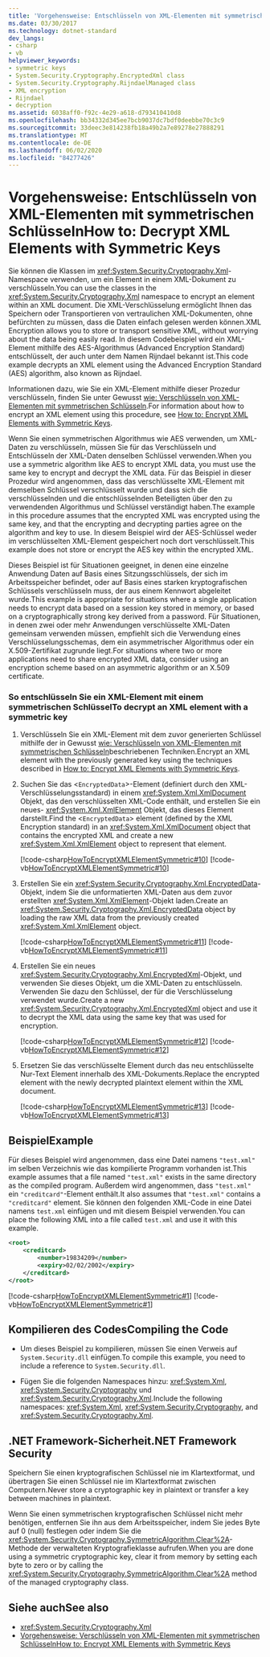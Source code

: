```yaml
---
title: 'Vorgehensweise: Entschlüsseln von XML-Elementen mit symmetrischen Schlüsseln'
ms.date: 03/30/2017
ms.technology: dotnet-standard
dev_langs:
- csharp
- vb
helpviewer_keywords:
- symmetric keys
- System.Security.Cryptography.EncryptedXml class
- System.Security.Cryptography.RijndaelManaged class
- XML encryption
- Rijndael
- decryption
ms.assetid: 6038aff0-f92c-4e29-a618-d793410410d8
ms.openlocfilehash: bb34332d345ee7bcb9037dc7bdf0deebbe70c3c9
ms.sourcegitcommit: 33deec3e814238fb18a49b2a7e89278e27888291
ms.translationtype: MT
ms.contentlocale: de-DE
ms.lasthandoff: 06/02/2020
ms.locfileid: "84277426"
---
```

# <a name="how-to-decrypt-xml-elements-with-symmetric-keys"></a><span data-ttu-id="8f774-102">Vorgehensweise: Entschlüsseln von XML-Elementen mit symmetrischen Schlüsseln</span><span class="sxs-lookup"><span data-stu-id="8f774-102">How to: Decrypt XML Elements with Symmetric Keys</span></span>
<span data-ttu-id="8f774-103">Sie können die Klassen im <xref:System.Security.Cryptography.Xml>-Namespace verwenden, um ein Element in einem XML-Dokument zu verschlüsseln.</span><span class="sxs-lookup"><span data-stu-id="8f774-103">You can use the classes in the <xref:System.Security.Cryptography.Xml> namespace to encrypt an element within an XML document.</span></span>  <span data-ttu-id="8f774-104">Die XML-Verschlüsselung ermöglicht Ihnen das Speichern oder Transportieren von vertraulichen XML-Dokumenten, ohne befürchten zu müssen, dass die Daten einfach gelesen werden können.</span><span class="sxs-lookup"><span data-stu-id="8f774-104">XML Encryption allows you to store or transport sensitive XML, without worrying about the data being easily read.</span></span>  <span data-ttu-id="8f774-105">In diesem Codebeispiel wird ein XML-Element mithilfe des AES-Algorithmus (Advanced Encryption Standard) entschlüsselt, der auch unter dem Namen Rijndael bekannt ist.</span><span class="sxs-lookup"><span data-stu-id="8f774-105">This code example decrypts an XML element using the Advanced Encryption Standard (AES) algorithm, also known as Rijndael.</span></span>  
  
 <span data-ttu-id="8f774-106">Informationen dazu, wie Sie ein XML-Element mithilfe dieser Prozedur verschlüsseln, finden Sie unter Gewusst [wie: Verschlüsseln von XML-Elementen mit symmetrischen Schlüsseln](how-to-encrypt-xml-elements-with-symmetric-keys.md).</span><span class="sxs-lookup"><span data-stu-id="8f774-106">For information about how to encrypt an XML element using this procedure, see [How to: Encrypt XML Elements with Symmetric Keys](how-to-encrypt-xml-elements-with-symmetric-keys.md).</span></span>  
  
 <span data-ttu-id="8f774-107">Wenn Sie einen symmetrischen Algorithmus wie AES verwenden, um XML-Daten zu verschlüsseln, müssen Sie für das Verschlüsseln und Entschlüsseln der XML-Daten denselben Schlüssel verwenden.</span><span class="sxs-lookup"><span data-stu-id="8f774-107">When you use a symmetric algorithm like AES to encrypt XML data, you must use the same key to encrypt and decrypt the XML data.</span></span>  <span data-ttu-id="8f774-108">Für das Beispiel in dieser Prozedur wird angenommen, dass das verschlüsselte XML-Element mit demselben Schlüssel verschlüsselt wurde und dass sich die verschlüsselnden und die entschlüsselnden Beteiligten über den zu verwendenden Algorithmus und Schlüssel verständigt haben.</span><span class="sxs-lookup"><span data-stu-id="8f774-108">The example in this procedure assumes that the encrypted XML was encrypted using the same key, and that the encrypting and decrypting parties agree on the algorithm and key to use.</span></span>  <span data-ttu-id="8f774-109">In diesem Beispiel wird der AES-Schlüssel weder im verschlüsselten XML-Element gespeichert noch dort verschlüsselt.</span><span class="sxs-lookup"><span data-stu-id="8f774-109">This example does not store or encrypt the AES key within the encrypted XML.</span></span>  
  
 <span data-ttu-id="8f774-110">Dieses Beispiel ist für Situationen geeignet, in denen eine einzelne Anwendung Daten auf Basis eines Sitzungsschlüssels, der sich im Arbeitsspeicher befindet, oder auf Basis eines starken kryptografischen Schlüssels verschlüsseln muss, der aus einem Kennwort abgeleitet wurde.</span><span class="sxs-lookup"><span data-stu-id="8f774-110">This example is appropriate for situations where a single application needs to encrypt data based on a session key stored in memory, or based on a cryptographically strong key derived from a password.</span></span>  <span data-ttu-id="8f774-111">Für Situationen, in denen zwei oder mehr Anwendungen verschlüsselte XML-Daten gemeinsam verwenden müssen, empfiehlt sich die Verwendung eines Verschlüsselungsschemas, dem ein asymmetrischer Algorithmus oder ein X.509-Zertifikat zugrunde liegt.</span><span class="sxs-lookup"><span data-stu-id="8f774-111">For situations where two or more applications need to share encrypted XML data, consider using an encryption scheme based on an asymmetric algorithm or an X.509 certificate.</span></span>  
  
### <a name="to-decrypt-an-xml-element-with-a-symmetric-key"></a><span data-ttu-id="8f774-112">So entschlüsseln Sie ein XML-Element mit einem symmetrischen Schlüssel</span><span class="sxs-lookup"><span data-stu-id="8f774-112">To decrypt an XML element with a symmetric key</span></span>  
  
1. <span data-ttu-id="8f774-113">Verschlüsseln Sie ein XML-Element mit dem zuvor generierten Schlüssel mithilfe der in Gewusst [wie: Verschlüsseln von XML-Elementen mit symmetrischen Schlüsseln](how-to-encrypt-xml-elements-with-symmetric-keys.md)beschriebenen Techniken.</span><span class="sxs-lookup"><span data-stu-id="8f774-113">Encrypt an XML element with the previously generated key using the techniques described in [How to: Encrypt XML Elements with Symmetric Keys](how-to-encrypt-xml-elements-with-symmetric-keys.md).</span></span>  
  
2. <span data-ttu-id="8f774-114">Suchen Sie das <`EncryptedData`>-Element (definiert durch den XML-Verschlüsselungsstandard) in einem <xref:System.Xml.XmlDocument> Objekt, das den verschlüsselten XML-Code enthält, und erstellen Sie ein neues- <xref:System.Xml.XmlElement> Objekt, das dieses Element darstellt.</span><span class="sxs-lookup"><span data-stu-id="8f774-114">Find the <`EncryptedData`> element (defined by the XML Encryption standard) in an <xref:System.Xml.XmlDocument> object that contains the encrypted XML and create a new <xref:System.Xml.XmlElement> object to represent that element.</span></span>  
  
     [!code-csharp[HowToEncryptXMLElementSymmetric#10](../../../samples/snippets/csharp/VS_Snippets_CLR/HowToEncryptXMLElementSymmetric/cs/sample.cs#10)]
     [!code-vb[HowToEncryptXMLElementSymmetric#10](../../../samples/snippets/visualbasic/VS_Snippets_CLR/HowToEncryptXMLElementSymmetric/vb/sample.vb#10)]  
  
3. <span data-ttu-id="8f774-115">Erstellen Sie ein <xref:System.Security.Cryptography.Xml.EncryptedData>-Objekt, indem Sie die unformatierten XML-Daten aus dem zuvor erstellten <xref:System.Xml.XmlElement>-Objekt laden.</span><span class="sxs-lookup"><span data-stu-id="8f774-115">Create an <xref:System.Security.Cryptography.Xml.EncryptedData> object by loading the raw XML data from the previously created <xref:System.Xml.XmlElement> object.</span></span>  
  
     [!code-csharp[HowToEncryptXMLElementSymmetric#11](../../../samples/snippets/csharp/VS_Snippets_CLR/HowToEncryptXMLElementSymmetric/cs/sample.cs#11)]
     [!code-vb[HowToEncryptXMLElementSymmetric#11](../../../samples/snippets/visualbasic/VS_Snippets_CLR/HowToEncryptXMLElementSymmetric/vb/sample.vb#11)]  
  
4. <span data-ttu-id="8f774-116">Erstellen Sie ein neues <xref:System.Security.Cryptography.Xml.EncryptedXml>-Objekt, und verwenden Sie dieses Objekt, um die XML-Daten zu entschlüsseln. Verwenden Sie dazu den Schlüssel, der für die Verschlüsselung verwendet wurde.</span><span class="sxs-lookup"><span data-stu-id="8f774-116">Create a new <xref:System.Security.Cryptography.Xml.EncryptedXml> object and use it to decrypt the XML data using the same key that was used for encryption.</span></span>  
  
     [!code-csharp[HowToEncryptXMLElementSymmetric#12](../../../samples/snippets/csharp/VS_Snippets_CLR/HowToEncryptXMLElementSymmetric/cs/sample.cs#12)]
     [!code-vb[HowToEncryptXMLElementSymmetric#12](../../../samples/snippets/visualbasic/VS_Snippets_CLR/HowToEncryptXMLElementSymmetric/vb/sample.vb#12)]  
  
5. <span data-ttu-id="8f774-117">Ersetzen Sie das verschlüsselte Element durch das neu entschlüsselte Nur-Text Element innerhalb des XML-Dokuments.</span><span class="sxs-lookup"><span data-stu-id="8f774-117">Replace the encrypted element with the newly decrypted plaintext element within the XML document.</span></span>  
  
     [!code-csharp[HowToEncryptXMLElementSymmetric#13](../../../samples/snippets/csharp/VS_Snippets_CLR/HowToEncryptXMLElementSymmetric/cs/sample.cs#13)]
     [!code-vb[HowToEncryptXMLElementSymmetric#13](../../../samples/snippets/visualbasic/VS_Snippets_CLR/HowToEncryptXMLElementSymmetric/vb/sample.vb#13)]  
  
## <a name="example"></a><span data-ttu-id="8f774-118">Beispiel</span><span class="sxs-lookup"><span data-stu-id="8f774-118">Example</span></span>  
 <span data-ttu-id="8f774-119">Für dieses Beispiel wird angenommen, dass eine Datei namens `"test.xml"` im selben Verzeichnis wie das kompilierte Programm vorhanden ist.</span><span class="sxs-lookup"><span data-stu-id="8f774-119">This example assumes that a file named `"test.xml"` exists in the same directory as the compiled program.</span></span>  <span data-ttu-id="8f774-120">Außerdem wird angenommen, dass `"test.xml"` ein `"creditcard"`-Element enthält.</span><span class="sxs-lookup"><span data-stu-id="8f774-120">It also assumes that `"test.xml"` contains a `"creditcard"` element.</span></span>  <span data-ttu-id="8f774-121">Sie können den folgenden XML-Code in eine Datei namens `test.xml` einfügen und mit diesem Beispiel verwenden.</span><span class="sxs-lookup"><span data-stu-id="8f774-121">You can place the following XML into a file called `test.xml` and use it with this example.</span></span>  
  
```xml  
<root>  
    <creditcard>  
        <number>19834209</number>  
        <expiry>02/02/2002</expiry>  
    </creditcard>  
</root>  
```  
  
 [!code-csharp[HowToEncryptXMLElementSymmetric#1](../../../samples/snippets/csharp/VS_Snippets_CLR/HowToEncryptXMLElementSymmetric/cs/sample.cs#1)]
 [!code-vb[HowToEncryptXMLElementSymmetric#1](../../../samples/snippets/visualbasic/VS_Snippets_CLR/HowToEncryptXMLElementSymmetric/vb/sample.vb#1)]  
  
## <a name="compiling-the-code"></a><span data-ttu-id="8f774-122">Kompilieren des Codes</span><span class="sxs-lookup"><span data-stu-id="8f774-122">Compiling the Code</span></span>  
  
- <span data-ttu-id="8f774-123">Um dieses Beispiel zu kompilieren, müssen Sie einen Verweis auf `System.Security.dll` einfügen.</span><span class="sxs-lookup"><span data-stu-id="8f774-123">To compile this example, you need to include a reference to `System.Security.dll`.</span></span>  
  
- <span data-ttu-id="8f774-124">Fügen Sie die folgenden Namespaces hinzu: <xref:System.Xml>, <xref:System.Security.Cryptography> und <xref:System.Security.Cryptography.Xml>.</span><span class="sxs-lookup"><span data-stu-id="8f774-124">Include the following namespaces: <xref:System.Xml>, <xref:System.Security.Cryptography>, and <xref:System.Security.Cryptography.Xml>.</span></span>  
  
## <a name="net-framework-security"></a><span data-ttu-id="8f774-125">.NET Framework-Sicherheit</span><span class="sxs-lookup"><span data-stu-id="8f774-125">.NET Framework Security</span></span>  
 <span data-ttu-id="8f774-126">Speichern Sie einen kryptografischen Schlüssel nie im Klartextformat, und übertragen Sie einen Schlüssel nie im Klartextformat zwischen Computern.</span><span class="sxs-lookup"><span data-stu-id="8f774-126">Never store a cryptographic key in plaintext or transfer a key between machines in plaintext.</span></span>  
  
 <span data-ttu-id="8f774-127">Wenn Sie einen symmetrischen kryptografischen Schlüssel nicht mehr benötigen, entfernen Sie ihn aus dem Arbeitsspeicher, indem Sie jedes Byte auf 0 (null) festlegen oder indem Sie die <xref:System.Security.Cryptography.SymmetricAlgorithm.Clear%2A>-Methode der verwalteten Kryptografieklasse aufrufen.</span><span class="sxs-lookup"><span data-stu-id="8f774-127">When you are done using a symmetric cryptographic key, clear it from memory by setting each byte to zero or by calling the <xref:System.Security.Cryptography.SymmetricAlgorithm.Clear%2A> method of the managed cryptography class.</span></span>  
  
## <a name="see-also"></a><span data-ttu-id="8f774-128">Siehe auch</span><span class="sxs-lookup"><span data-stu-id="8f774-128">See also</span></span>

- <xref:System.Security.Cryptography.Xml>
- [<span data-ttu-id="8f774-129">Vorgehensweise: Verschlüsseln von XML-Elementen mit symmetrischen Schlüsseln</span><span class="sxs-lookup"><span data-stu-id="8f774-129">How to: Encrypt XML Elements with Symmetric Keys</span></span>](how-to-encrypt-xml-elements-with-symmetric-keys.md)
